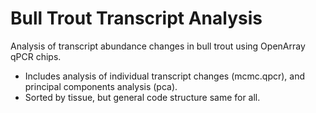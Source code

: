 # Bull Trout Transcript Analysis
Analysis of transcript abundance changes in bull trout using OpenArray qPCR chips.
<ul>
  <li>Includes analysis of individual transcript changes (mcmc.qpcr), and principal components analysis (pca).</li>
  <li>Sorted by tissue, but general code structure same for all.</li>
</ul>
